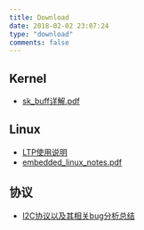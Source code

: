 ```yaml
---
title: Download
date: 2018-02-02 23:07:24
type: "download"
comments: false
---
```


## Kernel

* [sk_buff详解.pdf](/downloads/kernel/sk_buff详解.pdf)

## Linux

* [LTP使用说明](/downloads/linux/LTP使用说明.doc)
* [embedded_linux_notes.pdf](/downloads/linux/embedded_linux_notes.pdf)

## 协议

* [I2C协议以及其相关bug分析总结](/downloads/I2C协议以及其相关bug分析总结.docx)
